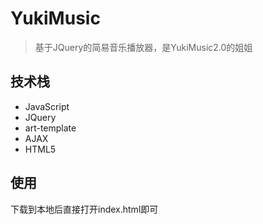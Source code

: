 # YukiMusic

> 基于JQuery的简易音乐播放器，是YukiMusic2.0的姐姐

## 技术栈
+ JavaScript
+ JQuery
+ art-template
+ AJAX
+ HTML5

## 使用
下载到本地后直接打开index.html即可

